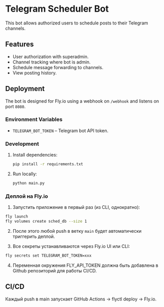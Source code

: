 # Telegram Scheduler Bot

This bot allows authorized users to schedule posts to their Telegram channels.

## Features
- User authorization with superadmin.
- Channel tracking where bot is admin.
- Schedule message forwarding to channels.
- View posting history.

## Deployment
The bot is designed for Fly.io using a webhook on `/webhook` and listens on port `8080`.

### Environment Variables
- `TELEGRAM_BOT_TOKEN` – Telegram bot API token.

### Development
1. Install dependencies:
   ```bash
   pip install -r requirements.txt
   ```
2. Run locally:
   ```bash
   python main.py
   ```

### Деплой на Fly.io

1. Запустить приложение в первый раз (из CLI, однократно):

```bash
fly launch
fly volumes create sched_db --size 1
```

2. После этого любой push в ветку `main` будет автоматически триггерить деплой.

3. Все секреты устанавливаются через Fly.io UI или CLI:

```bash
fly secrets set TELEGRAM_BOT_TOKEN=xxx
```

4. Переменная окружения FLY_API_TOKEN должна быть добавлена в Github репозиторий для работы CI/CD.


## CI/CD
Каждый push в main запускает GitHub Actions → flyctl deploy → Fly.io.

